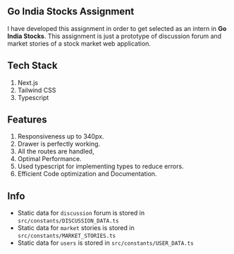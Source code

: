 ## Go India Stocks Assignment

I have developed this assignment in order to get selected as an intern in **Go India Stocks**. This assignment is just a prototype of discussion forum and market stories of a stock market web application.

## Tech Stack
1. Next.js
2. Tailwind CSS
3. Typescript

## Features
1. Responsiveness up to 340px.
2. Drawer is perfectly working.
3. All the routes are handled,
4. Optimal Performance.
5. Used typescript for implementing types to reduce errors.
6. Efficient Code optimization and Documentation.

## Info
- Static data for `discussion` forum is stored in `src/constants/DISCUSSION_DATA.ts`
- Static data for `market` stories is stored in `src/constants/MARKET_STORIES.ts`
- Static data for `users` is stored in `src/constants/USER_DATA.ts`